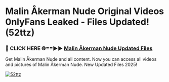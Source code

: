 # Malin Åkerman Nude Original Videos 0nlyFans Leaked - Files Updated! (52ttz)

<h3>🔴 CLICK HERE 🌐==►► <a href="https://tinyurl.com/yc6ubb5a" rel="nofollow">Malin Åkerman Nude Updated Files</a></h3>

Get Malin Åkerman Nude and all content. Now you can access all videos and pictures of Malin Åkerman Nude. New Updated Files 2025!

[![52ttz](https://i.imgur.com/7eu0CRL.gif)](https://tinyurl.com/yc6ubb5a)
